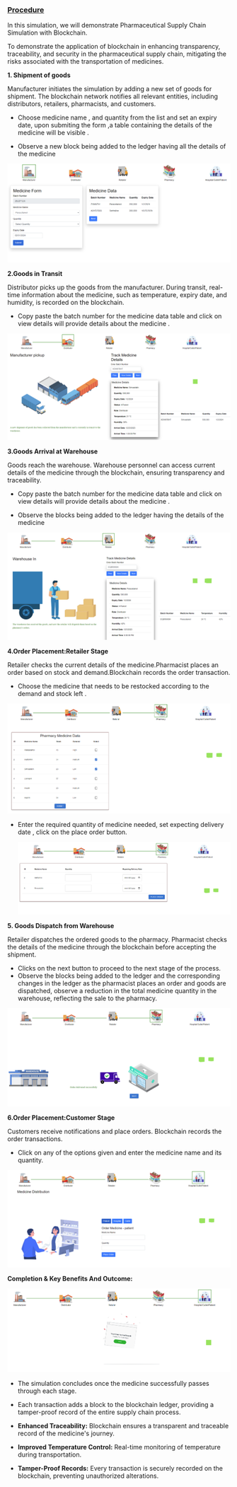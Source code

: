 <u><h3>Procedure</h3></u>
 <p>In this simulation, we will demonstrate Pharmaceutical Supply Chain Simulation with Blockchain. </p>
 <p>To demonstrate the application of blockchain in enhancing transparency, traceability, and security in the pharmaceutical supply chain, mitigating the risks associated with the transportation of medicines.</p>
 <b><p>1. Shipment of goods </p></b>
 <p> Manufacturer initiates the simulation by adding a new set of goods for shipment.
 The blockchain network notifies all relevant entities, including distributors, retailers, pharmacists, and customers.</p>
 
 - <p>Choose medicine name , and quantity from the list and set an  expiry date, upon submiting the form ,a table containing the details of the medicine will be visible .</p> 
 - <p>Observe a new block being added to the ledger having all the details of the medicine </p>
 <div><img src="./images/medicineform.png" alt="medicine form "></div>
 <b><p>2.Goods in Transit</p></b>
 <p> Distributor picks up the goods from the manufacturer.
 During transit, real-time information about the medicine, such as temperature, expiry date, and humidity, is recorded on the blockchain.</p>
 
 - <p>Copy paste the batch number for the medicine data table and click on view details will provide details about the medicine . </p>
  <div><img src="./images/distributors.png" alt="medicine going to warehouse "></div>
 <b><p>3.Goods Arrival at Warehouse </p></b>
 <p>Goods reach the warehouse. Warehouse personnel can access current details of the medicine through the blockchain, ensuring transparency and traceability.</p>

 - Copy paste the batch number for the medicine data table and click on view details will provide details about the medicine .
 
 - Observe the blocks being added to the ledger having the details of the medicine  
 
  <div><img src="./images/reatiler.png" alt="medicine warehouse"></div>
 <b><p>4.Order Placement:Retailer Stage </p></b>
 <p> Retailer checks the current details of the medicine.Pharmacist places an order based on stock and demand.Blockchain records the order transaction.</p>
 
 - <p>Choose the medicine that needs to be restocked according to the demand and stock left . </p>
 
  <div><img src="./images/pharmacy.png" alt="pharmacy table "></div>

 - <p>Enter the required quantity of medicine needed, set expecting delivery date , click on the place order button.</p>


   <div><img src="./images/orderpharma.png" alt="animation  "></div>
 <b><p>5. Goods Dispatch  from Warehouse</p></b>
 <p>Retailer dispatches the ordered goods to the pharmacy.
Pharmacist checks the details of the medicine through the blockchain before accepting the shipment.</p>

- Clicks on the next button to proceed to the next stage of the process.
- Observe the blocks being added to the ledger and the corresponding changes in the ledger as the pharmacist places an order and goods are dispatched, observe a reduction in the total medicine quantity in the warehouse, reflecting the sale to the pharmacy.
 <div><img src="./images/delivery.png" alt="animation  "></div>

<b><p>6.Order Placement:Customer Stage</p></b>
<p>Customers receive notifications and place orders. Blockchain records the order transactions.</p>

- Click on any of the options given and enter the medicine name and its quantity.
 <div><img src="./images/coustmer.png" alt="coustmer oder placement "></div>

<b><p> Completion & Key Benefits And Outcome:</p></b>
 <div><img src="./images/complete.png" alt="coustmer oder placement "></div>

- <p>The simulation concludes once the medicine successfully passes through each stage.</p>
- <p>Each transaction adds a block to the blockchain ledger, providing a tamper-proof record of the entire supply chain process.</p>
- <b><p>Enhanced Traceability:</b> Blockchain ensures a transparent and traceable record of the medicine's journey.</p>
- <p><b>Improved Temperature Control:</b> Real-time monitoring of temperature during transportation.</p>
- <p><b>Tamper-Proof Records:</b> Every transaction is securely recorded on the blockchain, preventing unauthorized alterations.</p>